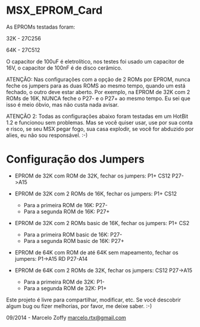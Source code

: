# MSX_EPROM_Card

As EPROMs testadas foram:

32K - 27C256

64K - 27C512

O capacitor de 100uF é eletrolítico, nos testes foi usado um capacitor de 16V, o capacitor de 100nF é de disco cerâmico.

ATENÇÃO: Nas configurações com a opção de 2 ROMs por EPROM, nunca feche os jumpers para as duas ROMS ao mesmo tempo, quando um está fechado, o outro deve estar aberto.
Por exemplo, na EPROM de 32K com 2 ROMs de 16K, NUNCA feche o P27- e o P27+ ao mesmo tempo. Eu sei que isso é meio óbvio, mas não custa nada avisar.

ATENÇÃO 2: Todas as configurações abaixo foram testadas em um HotBit 1.2 e funcionou sem problemas. Mas se você quiser usar, use por sua conta e risco, se seu MSX pegar fogo, sua casa explodir, se você for abduzido por alies, eu não sou responsável. :-)



Configuração dos Jumpers
========================

- EPROM de 32K com ROM de 32K, fechar os jumpers:
  P1+
  CS12
  P27->A15



- EPROM de 32K com 2 ROMs de 16K, fechar os jumpers: 
  P1+
  CS12
  - Para a primeira ROM de 16K:
  P27-
  - Para a segunda ROM de 16K:
  P27+

 

- EPROM de 32K com 2 ROMs basic de 16K, fechar os jumpers:
  P1+
  CS2
  - Para a primeira ROM basic de 16K:
  P27-
  - Para a segunda ROM basic de 16K:
  P27+

  

- EPROM de 64K com ROM de até 64K sem mapeamento, fechar os jumpers:
  P1->A15
  RD
  P27-A14
  

  
- EPROM de 64K com 2 ROMs de 32K, fechar os jumpers:
  CS12
  P27->A15
  - Para a primeira ROM de 32K:
  P1-
  - Para a segunda ROM de 32K:
  P1+


Este projeto é livre para compartilhar, modificar, etc.
Se você descobrir algum bug ou fizer melhorias, por favor, me deixe saber. :-)
  
09/2014 - Marcelo Zoffy
marcelo.rtx@gmail.com
